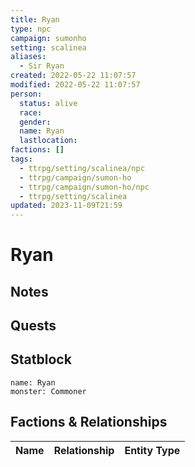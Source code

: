 ```yaml
---
title: Ryan
type: npc
campaign: sumonho
setting: scalinea
aliases:
  - Sir Ryan
created: 2022-05-22 11:07:57
modified: 2022-05-22 11:07:57
person:
  status: alive
  race: 
  gender: 
  name: Ryan
  lastlocation: 
factions: []
tags:
  - ttrpg/setting/scalinea/npc
  - ttrpg/campaign/sumon-ho
  - ttrpg/campaign/sumon-ho/npc
  - ttrpg/setting/scalinea
updated: 2023-11-09T21:59
---
```


# Ryan

## Notes


## Quests


## Statblock

```statblock
name: Ryan
monster: Commoner
```


## Factions & Relationships
| Name | Relationship | Entity Type |
| ---- |:------------:| ----------- |

